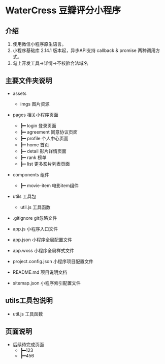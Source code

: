 # WaterCress 豆瓣评分小程序

## 介绍
1. 使用微信小程序原生语言。
2. 小程序基础库 2.14.1 版本起，异步API支持 callback & promise 两种调用方式。
3. 勾上开发工具->详情->不校验合法域名
## 主要文件夹说明
- assets
    - imgs 图片资源
    
- pages 相关小程序页面
    - ┣━ login 登录页面
    - ┣━ agreement 同意协议页面
    - ┣━ profile 个人中心页面
    - ┣━ home 首页
    - ┣━ detail 影片详情页面
    - ┣━ rank 榜单
    - ┣━ list 更多影片列表页面

- components 组件
    - ┣━ movie-item 电影item组件


- utils 工具包
    - util.js 工具函数

- .gitignore git忽略文件
- app.js 小程序入口文件
- app.json 小程序全局配置文件
- app.wxss 小程序全局样式文件
- project.config.json 小程序项目配置文件
- README.md 项目说明文档
- sitemap.json 小程序索引配置文件

## utils工具包说明
- util.js 工具函数

## 页面说明
- 后续待完成页面
  - ┣━123
  - ┣━456

